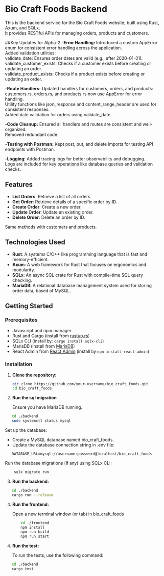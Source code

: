# Bio Craft Foods Backend

This is the backend service for the Bio Craft Foods website, built using Rust, Axum, and SQLx.  
It provides RESTful APIs for managing orders, products and customers.

##Key Updates for Alpha-2
-**Error Handling:**
Introduced a custom AppError enum for consistent error handling across the application.  
Added validation utilities:  
validate_date: Ensures order dates are valid (e.g., after 2020-01-01).  
validate_customer_exists: Checks if a customer exists before creating or updating an order.  
validate_product_exists: Checks if a product exists before creating or updating an order.  

-**Route Handlers:**
Updated handlers for customers, orders, and products:  
customers.rs, orders.rs, and products.rs now use AppError for error handling.  
Utility functions like json_response and content_range_header are used for consistent responses.  
Added date validation for orders using validate_date.  

-**Code Cleanup:**
Ensured all handlers and routes are consistent and well-organized.  
Removed redundant code.  

-**Testing with Postman:**
Kept post, put, and delete imports for testing API endpoints with Postman.

-**Logging:**
Added tracing logs for better observability and debugging.  
Logs are included for key operations like database queries and validation checks.  

## Features

- **List Orders**: Retrieve a list of all orders.
- **Get Order**: Retrieve details of a specific order by ID.
- **Create Order**: Create a new order.
- **Update Order**: Update an existing order.
- **Delete Order**: Delete an order by ID.  

Same methods with customers and products. 

## Technologies Used

- **Rust**: A systems C/C++ like programming language that is fast and memory-efficient.
- **Axum**: A web framework for Rust that focuses on ergonomics and modularity.
- **SQLx**: An async SQL crate for Rust with compile-time SQL query checking.
- **MariaDB**: A relational database management system used for storing order data, based of MySQL.

## Getting Started

### Prerequisites
- Javascript and npm manager 
- Rust and Cargo (install from [rustup.rs](https://rustup.rs/))
- SQLx CLI (install by: `cargo install sqlx-cli`)
- MariaDB (install from [MariaDB](https://mariadb.com/downloads/))
- React Admin from [React Admin](https://github.com/marmelab/react-admin) (install by `npm install react-admin`)

### Installation

1. **Clone the repository:**

   ```bash
   git clone https://github.com/your-username/bio_craft_foods.git
   cd bio_craft_foods

2. **Run the sql migration**
    
   Ensure you have MariaDB running.
```bash
   cd ./backend
   sudo systemctl status mysql
```  
   Set up the database:  
   - Create a MySQL database named bio_craft_foods.  
   - Update the database connection string in .env file:
   
```env
   DATABASE_URL=mysql://username:password@localhost/bio_craft_foods
```
Run the database migrations (if any) using SQLx CLI:
```bash
    sqlx migrate run
```   
3. **Run  the backend:**
```bash
   cd ./backend
   cargo run --release
```
4. **Run  the frontend:**
   
   Open a new terminal window (or tab) in bio_craft_foods
   
```bash
       cd ./frontend
       npm install
       npm run build
       npm run start
```
4. **Run  the  test:**
    
   To run the tests, use the following command:
```bash
   cd ./backend
   cargo test
```
